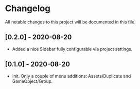 # Changelog
All notable changes to this project will be documented in this file.

## [0.2.0] - 2020-08-20
- Added a nice Sidebar fully configurable via project settings.

## [0.1.0] - 2020-08-20
- Init. Only a couple of menu additions: Assets/Duplicate and GameObject/Group.
